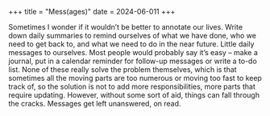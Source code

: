 +++
title = "Mess(ages)"
date = 2024-06-011
+++

Sometimes I wonder if it wouldn’t be better to annotate our lives. Write down daily summaries to remind ourselves of what we have done, who we need to get back to, and what we need to do in the near future. Little daily messages to ourselves. Most people would probably say it’s easy – make a journal, put in a calendar reminder for follow-up messages or write a to-do list. None of these really solve the problem themselves, which is that sometimes all the moving parts are too numerous or moving too fast to keep track of, so the solution is not to add more responsibilities, more parts that require updating. However, without some sort of aid, things can fall through the cracks. Messages get left unanswered, on read. 
